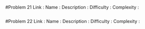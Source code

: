 #Problem 21
Link : 
Name : 
Description : 
Difficulty : 
Complexity : 
```java

```

#Problem 22
Link : 
Name : 
Description : 
Difficulty : 
Complexity : 
```java

```